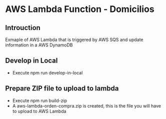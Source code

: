 # AWS Lambda Function - Domicilios

## Introuction
Exmaple of AWS Lambda that is triggered by AWS SQS and update information in a AWS DynamoDB

## Develop in Local
- Execute npm run develop-in-local

## Prepare ZIP file to upload to lambda
- Execute npm run build-zip
- A aws-lambda-orden-compra.zip is created, this is the file you will have to upload to AWS Lambda